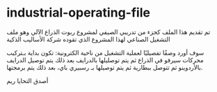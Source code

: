 # industrial-operating-file 
 تم تقديم هذا الملف كجزء من تدريبي الصيفي لمشروع ربوت الذراع الآلي وهو ملف التشغيل الصناعي لهذا المشروع الذي تقوده شركة الأساليب الذكية

سوف أورد وصفًا تفصيليًا لعملية التشغيل من ناحية الكترونية: تكون بداية بـتركيب محركات سيرفو في الذراع ثم يتم توصليلها بالدرايف بعد ذلك يتم توصيل الدرايف بالأردوينو ثم تتوصل ببطارية ثم يتم توصيلها بـ رسبيري باي، بعد ذلك يتم برمجتها.

أصدق التحايا
ريم
